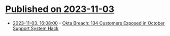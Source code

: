 # [Published on 2023-11-03](index.md)

* [2023-11-03, 16:08:00](https://tech.slashdot.org/story/23/11/03/169202/okta-breach-134-customers-exposed-in-october-support-system-hack?utm_source=rss1.0mainlinkanon&utm_medium=feed) - [Okta Breach: 134 Customers Exposed in October Support System Hack](https://tech.slashdot.org/story/23/11/03/169202/okta-breach-134-customers-exposed-in-october-support-system-hack?utm_source=rss1.0mainlinkanon&utm_medium=feed)
